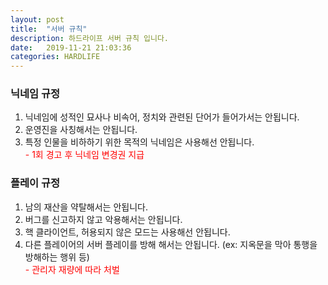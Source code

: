 ```yaml
---
layout: post
title:  "서버 규칙"
description: 하드라이프 서버 규칙 입니다.
date:   2019-11-21 21:03:36
categories: HARDLIFE
---
```

### 닉네임 규정
1. 닉네임에 성적인 묘사나 비속어, 정치와 관련된 단어가 들어가서는 안됩니다.
2. 운영진을 사칭해서는 안됩니다.
3. 특정 인물을 비하하기 위한 목적의 닉네임은 사용해선 안됩니다.  
<span style="color:red">- 1회 경고 후 닉네임 변경권 지급</span>

### 플레이 규정
1. 남의 재산을 약탈해서는 안됩니다.
2. 버그를 신고하지 않고 악용해서는 안됩니다.
3. 핵 클라이언트, 허용되지 않은 모드는 사용해선 안됩니다.
4. 다른 플레이어의 서버 플레이를 방해 해서는 안됩니다. (ex: 지옥문을 막아 통행을 방해하는 행위 등)  
<span style="color:red">- 관리자 재량에 따라 처벌</span>
